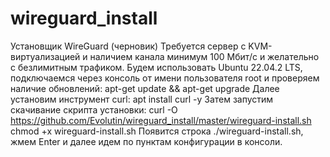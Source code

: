 # wireguard_install
Установщик WireGuard (черновик)
Требуется сервер с KVM-виртуализацией и наличием канала минимум 100 Мбит/с и желательно с безлимитным трафиком.
Будем использовать Ubuntu 22.04.2 LTS, подключаемся через консоль от имени пользователя root и проверяем наличие обновлений:
apt-get update && apt-get upgrade
Далее установим инструмент curl:
apt install curl -y
Затем запустим скачивание скрипта установки:
curl -O https://github.com/Evolutin/wireguard_install/master/wireguard-install.sh
chmod +x wireguard-install.sh
Появится строка ./wireguard-install.sh, жмем Enter и далее идем по пунктам конфигурации в консоли.
